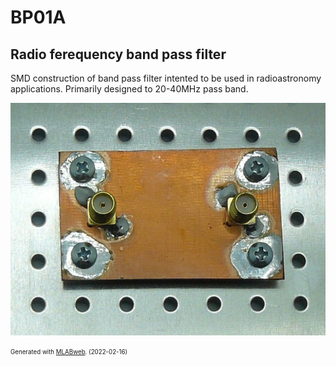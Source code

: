 <!--- PrjInfo ---> <!--- Please remove this line after manually editing --->
<!--- 00a56be08b96043df9e37d6aff7b6990 --->
<!--- Created:2022-02-16 21:56:55.306979: ---> 
<!--- Author:: ---> 
<!--- AuthorEmail:: ---> 
<!--- Tags:: ---> 
<!--- Ust:: ---> 
<!--- Label --->
<!--- ELabel ---> 
<!--- Name:BP01A: --->
# BP01A
<!--- LongName --->
## Radio ferequency band pass filter
<!--- ELongName ---> 

<!--- Lead --->
SMD construction of band pass filter intented to be used in radioastronomy applications. Primarily designed to 20-40MHz pass band.
<!--- ELead ---> 

![BP01A](doc/img/BP01A_top_small.jpg) 


<!--- Description --->
<!--- EDescription --->
<!--- Content --->
<!--- EContent --->
<sub><sup> Generated with [MLABweb](https://github.com/MLAB-project/MLABweb). (2022-02-16)</sup></sub>